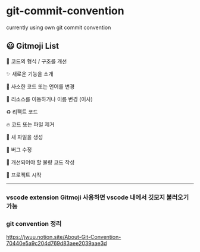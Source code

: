 # git-commit-convention
currently using own git commit convention 

## 😃 Gitmoji List

🎨 코드의 형식 / 구조를 개선

✨ 새로운 기능을 소개

📝 사소한 코드 또는 언어를 변경

🚚 리소스를 이동하거나 이름 변경 (이사)

♻️ 리팩트 코드

🔥 코드 또는 파일 제거

📰 새 파일을 생성

🐛 버그 수정

💩 개선되어야 할 불량 코드 작성

🎉 프로젝트 시작

---

### vscode extension Gitmoji 사용하면 vscode 내에서 깃모지 불러오기 가능


### git convention 정리
https://jwuu.notion.site/About-Git-Convention-70440e5a9c204d769d83aee2039aae3d
